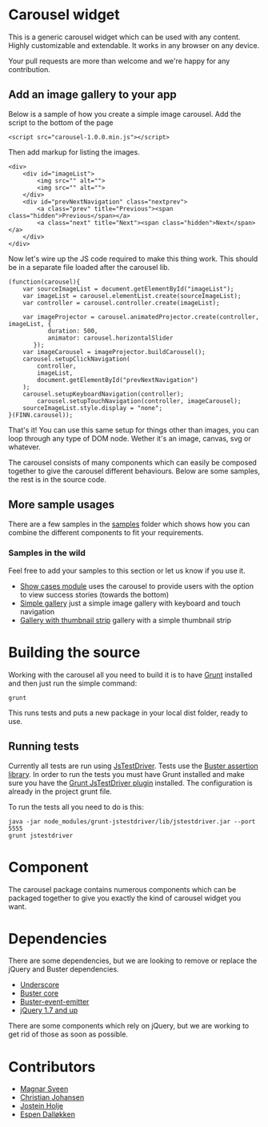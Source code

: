 # Carousel widget

This is a generic carousel widget which can be used with any content. Highly customizable and extendable.
It works in any browser on any device. 

Your pull requests are more than welcome and we're happy for any contribution.

## Add an image gallery to your app
Below is a sample of how you create a simple image carousel.
Add the script to the bottom of the page

	<script src="carousel-1.0.0.min.js"></script>

Then add markup for listing the images. 

	<div>
	    <div id="imageList">
	    	<img src="" alt="">
	    	<img src="" alt="">
	    </div>
	    <div id="prevNextNavigation" class="nextprev">
	        <a class="prev" title="Previous"><span class="hidden">Previous</span></a>
	        <a class="next" title="Next"><span class="hidden">Next</span></a>
	    </div>
	</div>

Now let's wire up the JS code required to make this thing work. This should be in a separate file loaded after the carousel lib.

	(function(carousel){
		var sourceImageList = document.getElementById("imageList");
	    var imageList = carousel.elementList.create(sourceImageList);
	    var controller = carousel.controller.create(imageList);

	    var imageProjector = carousel.animatedProjector.create(controller, imageList, {
	           duration: 500,
	           animator: carousel.horizontalSlider
	       });
	    var imageCarousel = imageProjector.buildCarousel();
	    carousel.setupClickNavigation(
	        controller,
	        imageList,
	        document.getElementById("prevNextNavigation")
	    );
	    carousel.setupKeyboardNavigation(controller);
		    carousel.setupTouchNavigation(controller, imageCarousel);
	    sourceImageList.style.display = "none";
	}(FINN.carousel));

That's it! You can use this same setup for things other than images, you can loop through any type of DOM node. Wether it's an image, canvas, svg or whatever.

The carousel consists of many components which can easily be composed together to give the carousel different behaviours. Below are some samples, the rest is in the source code.

## More sample usages

There are a few samples in the [samples](samples/) folder which shows how you can combine the different components to fit your requirements.

### Samples in the wild
Feel free to add your samples to this section or let us know if you use it. 

* [Show cases module](http://www.finn.no/finn/torget/partnerinfo) uses the carousel to provide users with the option to view success stories (towards the bottom)
* [Simple gallery](http://www.finn.no/bedrift/svendsen-s-glass-service-as-1137850/album/7994) just a simple image gallery with keyboard and touch navigation
* [Gallery with thumbnail strip](http://www.finn.no/finn/car/used/viewimage?finnkode=41884971) gallery with a simple thumbnail strip

# Building the source
Working with the carousel all you need to build it is to have [Grunt](http://gruntjs.com/) installed and then just run the simple command: 

	grunt

This runs tests and puts a new package in your local dist folder, ready to use.

## Running tests
Currently all tests are run using [JsTestDriver](https://code.google.com/p/js-test-driver/). Tests use the [Buster assertion library](http://docs.busterjs.org/en/latest/modules/buster-assertions/). 
In order to run the tests you must have Grunt installed and make sure you have the [Grunt JsTestDriver plugin](https://github.com/rickyclegg/grunt-jstestdriver) installed. The configuration is already in the project grunt file.

To run the tests all you need to do is this:

	java -jar node_modules/grunt-jstestdriver/lib/jstestdriver.jar --port 5555
	grunt jstestdriver

# Component

The carousel package contains numerous components which can be packaged together to give you exactly the kind of carousel widget you want. 

# Dependencies
There are some dependencies, but we are looking to remove or replace the jQuery and Buster dependencies.

* [Underscore](http://underscorejs.org/)
* [Buster core](https://github.com/busterjs/buster-core/)
* [Buster-event-emitter](https://github.com/busterjs/buster-core/blob/master/lib/buster-event-emitter.js)
* [jQuery 1.7 and up](http://jquery.com)


There are some components which rely on jQuery, but we are working to get rid of those as soon as possible.

# Contributors

* [Magnar Sveen](https://github.com/magnars)
* [Christian Johansen](https://github.com/cjohansen)
* [Jostein Holje](https://github.com/jstnhlj)
* [Espen Dall&oslash;kken](https://github.com/leftieFriele)
